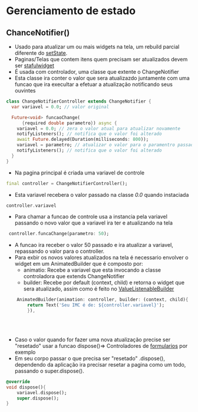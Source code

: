 # Gerenciamento de estado
## ChanceNotifier()
- Usado para atualizar um ou mais widgets na tela, um rebuild parcial diferente do [setState](./Gerenciamento_estado_setState.md).
- Paginas/Telas que contem itens quem precisam ser atualizados devem ser [stafulwidget](../Fundamentos.md#tipos-basicos-widgets)
- É usada com controlador, uma classe que extente o ChangeNotifier
- Esta classe ira conter o valor que sera atualizazdo juntamente com uma funcao que ira execultar a efetuar a atualização notificando seus ouvintes
```dart
class ChangeNotifierController extends ChangeNotifier {
  var variavel = 0.0; // valor original

  Future<void> funcaoChange(
      {required double parametro}) async {
    variavel = 0.0; // zera o valor atual para atualizar novamente
    notifyListeners(); // notifica que o valor foi alterado
    await Future.delayed(Duration(milliseconds: 800));
    variavel = parametro; // atualizar o valor para o paramentro passado quando chama a funcao
    notifyListeners(); // notifica que o valor foi alterado
  }
}
```
- Na pagina principal é criada uma variavel de controle
```dart
final controller = ChangeNotifierController();
```
- Esta variavel recebera o valor passado na classe *0.0* quando instaciada
```dart
controller.variavel
```
- Para chamar a funcao de controle usa a instancia pela variavel passando o novo valor que a variavel ira ter e atualizando na tela
```dart
 controller.funcaChange(parametro: 50);
 ```
- A funcao ira receber o valor 50 passado e ira atualizar a variavel, repassando o valor para o controller.
- Para exbir os novos valores atualizados na tela é necessario envolver o widget em um AnimatedBuilder que é composto por:
    - animatio: Recebe a variavel que esta invocando a classe controladora que extends ChangeNotifier
    - builder: Recebe por default (context, child) e retorna o widget que sera atualizado, assim como é feito no [ValueListenableBuilder](./Gerenciamento_estado_ValueNotifier.md)
```dart
    AnimatedBuilder(animation: controller, builder: (context, child){
        return Text('Seu IMC é de: ${controller.variavel}');
        }),
```
<br>
<br>

- Caso o valor quando for fazer uma nova atualização precise ser "resetado" usar a funcao dispose()=> Controladores de [formularios](../Widgets/Forms.md#form) por exemplo
- Em seu corpo passar o que precisa ser "resetado" .dispose(), dependendo da aplicação ira precisar resetar a pagina como um todo, passando o super.dispose().

```dart
@override
void dispose(){
    variavel.dispose();
    super.dispose();
}
```
